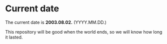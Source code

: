 # Current date

The current date is **2003.08.02.** (YYYY.MM.DD.)

This repository will be good when the world ends, so we will know how long it lasted.